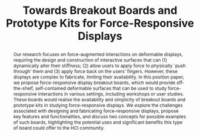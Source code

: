 ---
number: 84
title: "Towards Breakout Boards and Prototype Kits for Force-Responsive Displays"

author0_name: James Nash
author0_affiliation: University of Bath

author1_name: Cameron Steer
author1_affiliation: University of Bath

author2_name: Teodora Dinca
author2_affiliation: University of Bath

author3_name: Christopher Clarke
author3_affiliation: University of Bath

author4_name: Jason Alexander
author4_affiliation: University of Bath


abstract: "Our research focuses on force-augmented interactions on deformable displays, requiring the design and construction of interactive surfaces that can (1) dynamically alter their stiffness; (2) allow users to apply force to physically `push through' them and (3) apply force back on the users' fingers. However, these displays are complex to fabricate, limiting their availability. In this position paper, we propose force-responsive display breakout boards, which would provide off-the-shelf, self-contained deformable surfaces that can be used to study force-responsive interactions in various settings, including workshops or user studies. These boards would realise the availability and simplicity of breakout boards and prototype kits in studying force-responsive displays. We explore the challenges associated with designing and fabricating force-responsive displays, propose key features and functionalities, and discuss two concepts for possible examples of such boards, highlighting the potential uses and significant benefits this type of board could offer to the HCI community."

pdf: electrofab23-final84.pdf
---